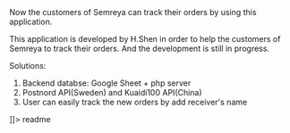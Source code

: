 <snippet>
  <content><![CDATA[
# ${1:# Semreya}

Now the customers of Semreya can track their orders by using this application.

This application is developed by H.Shen in order to help the customers of Semreya to track their orders.
And the development is still in progress.

Solutions:
1. Backend databse: Google Sheet + php server
2. Postnord API(Sweden) and Kuaidi100 API(China)
3. User can easily track the new orders by add receiver's name

]]></content>
  <tabTrigger>readme</tabTrigger>
</snippet>